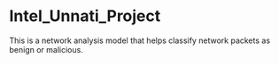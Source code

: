 # Intel_Unnati_Project
This is a network analysis model that helps classify network packets as benign or malicious. 

